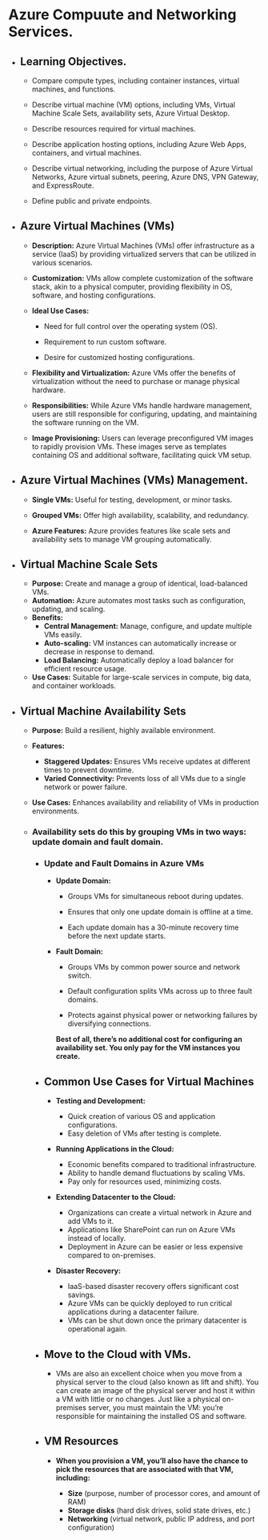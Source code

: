 # Azure Compuute and Networking Services.

- ## Learning Objectives.
  - Compare compute types, including container instances, virtual machines, and functions.

  - Describe virtual machine (VM) options, including VMs, Virtual Machine Scale Sets, availability sets, Azure Virtual Desktop.

  - Describe resources required for virtual machines.

  - Describe application hosting options, including Azure Web Apps, containers, and virtual machines.

  - Describe virtual networking, including the purpose of Azure Virtual Networks, Azure virtual subnets, peering, Azure DNS, VPN Gateway, and ExpressRoute.

  - Define public and private endpoints.


- ## Azure Virtual Machines (VMs)

    - **Description:** Azure Virtual Machines (VMs) offer infrastructure as a service (IaaS) by providing virtualized servers that can be utilized in various scenarios.
    - **Customization:** VMs allow complete customization of the software stack, akin to a physical computer, providing flexibility in OS, software, and hosting configurations.
    - **Ideal Use Cases:**
      - Need for full control over the operating system (OS).

      - Requirement to run custom software.

      - Desire for customized hosting configurations.
  
  - **Flexibility and Virtualization:** Azure VMs offer the benefits of virtualization without the need to purchase or manage physical hardware.

  - **Responsibilities:** While Azure VMs handle hardware management, users are still responsible for configuring, updating, and maintaining the software running on the VM.

  - **Image Provisioning:** Users can leverage preconfigured VM images to rapidly provision VMs. These images serve as templates containing OS and additional software, facilitating quick VM setup.
  
- ## Azure Virtual Machines (VMs) Management.

  - **Single VMs:** Useful for testing, development, or minor tasks.

  - **Grouped VMs:** Offer high availability, scalability, and redundancy.

  - **Azure Features:** Azure provides features like scale sets and availability sets to manage VM grouping automatically.

- ## Virtual Machine Scale Sets

  - **Purpose:** Create and manage a group of identical, load-balanced VMs.
  - **Automation:** Azure automates most tasks such as configuration, updating, and scaling.
  - **Benefits:**
    - **Central Management:** Manage, configure, and update multiple VMs easily.
    - **Auto-scaling:** VM instances can automatically increase or decrease in response to demand.
    - **Load Balancing:** Automatically deploy a load balancer for efficient resource usage.
  - **Use Cases:** Suitable for large-scale services in compute, big data, and container workloads.
- ## Virtual Machine Availability Sets

  - **Purpose:** Build a resilient, highly available environment.
  - **Features:**
    - **Staggered Updates:** Ensures VMs receive updates at different times to prevent downtime.
    - **Varied Connectivity:** Prevents loss of all VMs due to a single network or power failure.
  - **Use Cases:** Enhances availability and reliability of VMs in production environments.
  
  - ### Availability sets do this by grouping VMs in two ways: update domain and fault domain.
    - ### Update and Fault Domains in Azure VMs

      - **Update Domain:**
        - Groups VMs for simultaneous reboot during updates.

        - Ensures that only one update domain is offline at a time.

        - Each update domain has a 30-minute recovery time before the next update starts.

      - **Fault Domain:**
        - Groups VMs by common power source and network switch.

        - Default configuration splits VMs across up to three fault domains.

        - Protects against physical power or networking failures by diversifying connections.
    
        **Best of all, there’s no additional cost for configuring an availability set. You only pay for the VM instances you create.**
    - ## Common Use Cases for Virtual Machines

      - **Testing and Development:**
        - Quick creation of various OS and application configurations.
        - Easy deletion of VMs after testing is complete.
        
      - **Running Applications in the Cloud:**
        - Economic benefits compared to traditional infrastructure.
        - Ability to handle demand fluctuations by scaling VMs.
        - Pay only for resources used, minimizing costs.

      - **Extending Datacenter to the Cloud:**
        - Organizations can create a virtual network in Azure and add VMs to it.
        - Applications like SharePoint can run on Azure VMs instead of locally.
        - Deployment in Azure can be easier or less expensive compared to on-premises.

      - **Disaster Recovery:**
        - IaaS-based disaster recovery offers significant cost savings.
        - Azure VMs can be quickly deployed to run critical applications during a datacenter failure.
        - VMs can be shut down once the primary datacenter is operational again.
    - ## Move to the Cloud with VMs.
      - VMs are also an excellent choice when you move from a physical server to the cloud (also known as lift and shift). You can create an image of the physical server and host it within a VM with little or no changes. Just like a physical on-premises server, you must maintain the VM: you’re responsible for maintaining the installed OS and software.
    - ## VM Resources
        - **When you provision a VM, you’ll also have the chance to pick the resources that are associated with that VM, including:**

            - **Size** (purpose, number of processor cores, and amount of RAM)
            - **Storage disks** (hard disk drives, solid state drives, etc.)
            - **Networking** (virtual network, public IP address, and port configuration)









